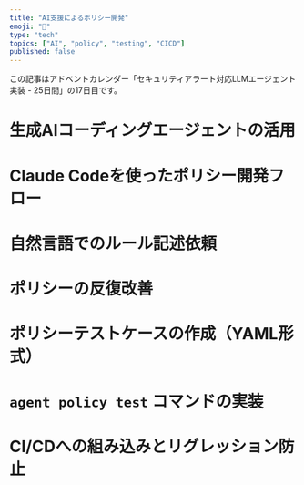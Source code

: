 ```yaml
---
title: "AI支援によるポリシー開発"
emoji: "🤖"
type: "tech"
topics: ["AI", "policy", "testing", "CICD"]
published: false
---
```


この記事はアドベントカレンダー「セキュリティアラート対応LLMエージェント実装 - 25日間」の17日目です。

# 生成AIコーディングエージェントの活用

# Claude Codeを使ったポリシー開発フロー

# 自然言語でのルール記述依頼

# ポリシーの反復改善

# ポリシーテストケースの作成（YAML形式）

# `agent policy test` コマンドの実装

# CI/CDへの組み込みとリグレッション防止
